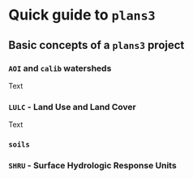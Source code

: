 # Quick guide to `plans3`

## Basic concepts of a `plans3` project

### `AOI` and `calib`  watersheds

Text

### `LULC` - Land Use and Land Cover

Text

### `soils` 

### `SHRU` - Surface Hydrologic Response Units


